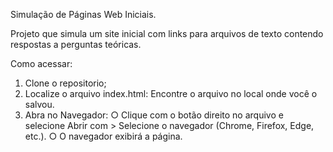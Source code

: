 Simulação de Páginas Web Iniciais.

  Projeto que simula um site inicial com links para arquivos
de texto contendo respostas a perguntas teóricas.

Como acessar: 
  1. Clone o repositorio;
  2. Localize o arquivo index.html:
     Encontre o arquivo no local onde você o salvou.
  3. Abra no Navegador:
    ○ Clique com o botão direito no arquivo e selecione Abrir com > Selecione o navegador (Chrome, Firefox, Edge, etc.).
    ○ O navegador exibirá a página.
